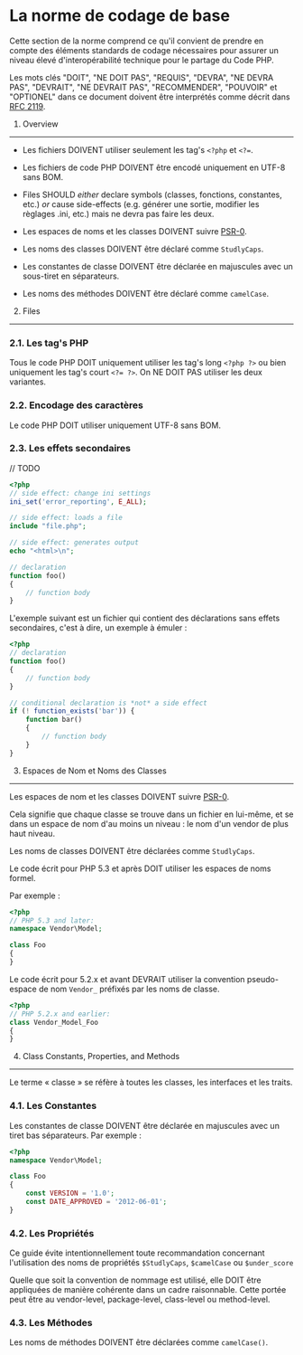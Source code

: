 La norme de codage de base
==========================

Cette section de la norme comprend ce qu'il convient de prendre en compte des éléments standards de codage nécessaires pour assurer un niveau élevé d'interopérabilité technique pour le partage du Code PHP.

Les mots clés "DOIT", "NE DOIT PAS", "REQUIS", "DEVRA", "NE DEVRA PAS", "DEVRAIT", "NE DEVRAIT PAS", "RECOMMENDER", "POUVOIR" et "OPTIONEL" dans ce document doivent être interprétés comme décrit dans [RFC 2119][].

[RFC 2119]: http://www.ietf.org/rfc/rfc2119.txt
[PSR-0]: https://github.com/lesmyrmidons/fig-standards/accepted/fr/PSR-0.md

1. Overview
-----------

- Les fichiers DOIVENT utiliser seulement les tag's `<?php` et `<?=`.

- Les fichiers de code PHP DOIVENT être encodé uniquement en UTF-8 sans BOM.

- Files SHOULD *either* declare symbols (classes, fonctions, constantes, etc.)
*or* cause side-effects (e.g. générer une sortie, modifier les règlages .ini, etc.)
mais ne devra pas faire les deux.

- Les espaces de noms et les classes DOIVENT suivre [PSR-0][].

- Les noms des classes DOIVENT être déclaré comme `StudlyCaps`.

- Les constantes de classe DOIVENT être déclarée en majuscules avec un sous-tiret en séparateurs.

- Les noms des méthodes DOIVENT être déclaré comme `camelCase`.


2. Files
--------

### 2.1. Les tag's PHP

Tous le code PHP DOIT uniquement utiliser les tag's long `<?php ?>` ou bien uniquement les tag's court `<?= ?>`. On NE DOIT PAS utiliser les deux variantes.

### 2.2. Encodage des caractères

Le code PHP DOIT utiliser uniquement UTF-8 sans BOM.

### 2.3. Les effets secondaires
// TODO

```php
<?php
// side effect: change ini settings
ini_set('error_reporting', E_ALL);

// side effect: loads a file
include "file.php";

// side effect: generates output
echo "<html>\n";

// declaration
function foo()
{
    // function body
}
```

L'exemple suivant est un fichier qui contient des déclarations sans effets secondaires, c'est à dire, un exemple à émuler :

```php
<?php
// declaration
function foo()
{
    // function body
}

// conditional declaration is *not* a side effect
if (! function_exists('bar')) {
    function bar()
    {
        // function body
    }
}
```

3. Espaces de Nom et Noms des Classes
-------------------------------------

Les espaces de nom et les classes DOIVENT suivre [PSR-0][].

Cela signifie que chaque classe se trouve dans un fichier en lui-même, et se dans un espace de nom d'au moins un niveau : le nom d'un vendor de plus haut niveau.

Les noms de classes DOIVENT être déclarées comme `StudlyCaps`.

Le code écrit pour PHP 5.3 et après DOIT utiliser les espaces de noms formel.

Par exemple :
```php
<?php
// PHP 5.3 and later:
namespace Vendor\Model;

class Foo
{
}
```

Le code écrit pour 5.2.x et avant DEVRAIT utiliser la convention pseudo-espace de nom `Vendor_` préfixés par les noms de classe.

```php
<?php
// PHP 5.2.x and earlier:
class Vendor_Model_Foo
{
}
```

4. Class Constants, Properties, and Methods
-------------------------------------------

Le terme « classe » se réfère à toutes les classes, les interfaces et les traits.

### 4.1. Les Constantes

Les constantes de classe DOIVENT être déclarée en majuscules avec un tiret bas séparateurs.
Par exemple :

```php
<?php
namespace Vendor\Model;

class Foo
{
    const VERSION = '1.0';
    const DATE_APPROVED = '2012-06-01';
}
```

### 4.2. Les Propriétés

Ce guide évite intentionnellement toute recommandation concernant l'utilisation des noms de propriétés `$StudlyCaps`, `$camelCase` ou `$under_score`

Quelle que soit la convention de nommage est utilisé, elle DOIT être appliquées de manière cohérente dans un cadre raisonnable. Cette portée peut être au vendor-level, package-level, class-level ou method-level.

### 4.3. Les Méthodes

Les noms de méthodes DOIVENT être déclarées comme `camelCase()`.